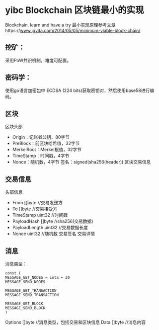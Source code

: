 # yibc Blockchain 区块链最小的实现
Blockchain, learn and have a try
最小实现原理参考文章https://www.igvita.com/2014/05/05/minimum-viable-block-chain/
## 挖矿：
采用PoW共识机制，难度可配置。
## 密码学：
使用go语言加密包中 ECDSA (224 bits)获取密钥对，然后使用base58进行编码。
## 区块
区块头部
*  Origin：记账者公钥，80字节
*  PreBlock：前区块哈希值，32字节
*  MerkelRoot：Merkel根值，32字节
*  TimeStamp：时间戳，4字节
*  Nonce：随机数，4字节
签名：signed(sha256(header))
区块交易信息
## 交易信息
头部信息
* From          []byte //交易发送方
* To            []byte //交易接受方
* TimeStamp     uint32 //时间戳
* PayloadHash   []byte //sha256(交易数据)
* PayloadLength uint32 //交易数据长度
* Nonce         uint32 //随机数
交易签名
交易详情
## 消息
消息类型：

	const (
	MESSAGE_GET_NODES = iota + 20
	MESSAGE_SEND_NODES

	MESSAGE_GET_TRANSACTION
	MESSAGE_SEND_TRANSACTION

	MESSAGE_GET_BLOCK
	MESSAGE_SEND_BLOCK
	)

Options    []byte //消息类型，包括交易和区块信息
Data       []byte //消息内容



